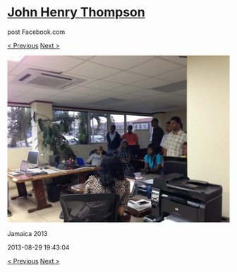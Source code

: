 # [John Henry Thompson](../README.md)
post Facebook.com

[< Previous](2013-08-29-58.md) [Next >](2013-08-29-60.md)

[![](../media/2013-08-29/Jamaica-2070.jpg)](../README.md)

Jamaica 2013

2013-08-29 19:43:04

[< Previous](2013-08-29-58.md) [Next >](2013-08-29-60.md)